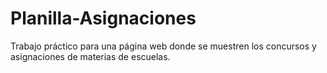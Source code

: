 # Planilla-Asignaciones
Trabajo práctico para una página web donde se muestren los concursos y asignaciones de materias de escuelas.
